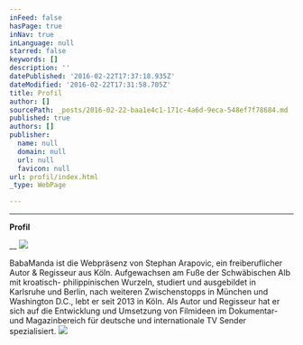 ```yaml
---
inFeed: false
hasPage: true
inNav: true
inLanguage: null
starred: false
keywords: []
description: ''
datePublished: '2016-02-22T17:37:18.935Z'
dateModified: '2016-02-22T17:31:58.705Z'
title: Profil
author: []
sourcePath: _posts/2016-02-22-baa1e4c1-171c-4a6d-9eca-548ef7f78684.md
published: true
authors: []
publisher:
  name: null
  domain: null
  url: null
  favicon: null
url: profil/index.html
_type: WebPage

---
```

****

**Profil**

__
![](https://the-grid-user-content.s3-us-west-2.amazonaws.com/ca381778-b42a-4834-82cd-aeb9baabf11b.JPG)

BabaManda ist die Webpräsenz von Stephan Arapovic, ein freiberuflicher Autor & Regisseur aus Köln. Aufgewachsen am Fuße der Schwäbischen Alb mit kroatisch- philippinischen
Wurzeln, studiert und ausgebildet in Karlsruhe und Berlin, nach weiteren
Zwischenstopps in München und Washington D.C., lebt er seit 2013 in Köln. Als
Autor und Regisseur hat er sich auf die Entwicklung und Umsetzung von Filmideen
im Dokumentar- und Magazinbereich für deutsche und internationale TV Sender spezialisiert.
![](https://the-grid-user-content.s3-us-west-2.amazonaws.com/8c165d79-28a8-493c-871d-aada26d3d98c.JPG)